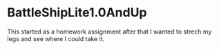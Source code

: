 # BattleShipLite1.0AndUp
This started as a homework assignment after that I wanted to strech my legs and see where I could take it.
